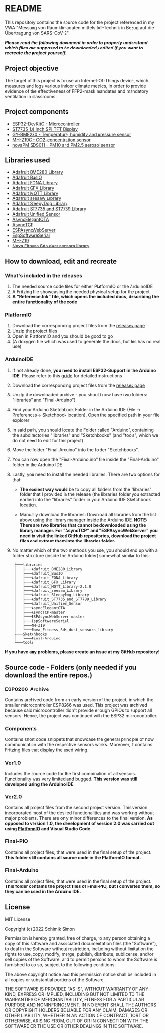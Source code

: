 # README
This repository contains the source code for the project referenced in my VWA "Messung von Raumklimadaten mittels IoT-Technik in Bezug auf die Übertragung von SARS-CoV-2". 

***Please read the following document in order to properly understand which files are supposed to be downloaded / edited if you want to recreate the project yourself.***

## Project objective
The target of this project is to use an Internet-Of-Things device, which measures and logs various indoor climate metrics, in order to provide evidence of the effectiveness of FFP2-mask mandates and mandatory ventilation in classrooms.

## Project components

 - [ESP32-DevKitC - Microcontroller](https://www.espressif.com/en/products/devkits/esp32-devkitc/overview)
 - [ST7735 1.8 Inch SPI TFT Display](https://www.az-delivery.de/products/1-8-zoll-spi-tft-display)
 - [GY-BME280 - Temperature, humidity and pressure sensor](https://www.az-delivery.de/products/gy-bme280)
 - [MH-Z19C - CO2-concentration sensor](https://www.reichelt.de/de/de/infrarot-co2-sensor-mh-z19c-pinleiste-rm-2-54-co2-mh-z19c-ph-p297320.html?r=1)
 - [novaPM SDS011 - PM10 and PM2.5 aerosol sensor ](https://www.reichelt.at/at/de/feinstaubsensor-nova-fitness-inkl-usb-adapter-sds011-p243264.html?r=1)

## Libraries used

 - [Adafruit BME280 Library](https://www.arduino.cc/reference/en/libraries/adafruit-bme280-library/)
 - [Adafruit BusIO](https://www.arduino.cc/reference/en/libraries/adafruit-busio/)
 - [Adafruit FONA Library](https://www.arduino.cc/reference/en/libraries/adafruit-fona-library/)
 - [Adafruit GFX Library](https://www.arduino.cc/reference/en/libraries/adafruit-gfx-library/)
 - [Adafruit MQTT Library](https://www.arduino.cc/reference/en/libraries/adafruit-mqtt-library/)
 - [Adafruit seesaw Library](https://www.arduino.cc/reference/en/libraries/adafruit-seesaw-library/)
 - [Adafruit SleepyDog Library](https://www.arduino.cc/reference/en/libraries/adafruit-sleepydog-library/)
 - [Adafruit ST7735 and ST7789 Library](https://www.arduino.cc/reference/en/libraries/adafruit-st7735-and-st7789-library/)
 - [Adafruit Unified Sensor](https://www.arduino.cc/reference/en/libraries/adafruit-unified-sensor/)
 - [AsyncElegantOTA](https://www.arduino.cc/reference/en/libraries/asyncelegantota/)
 - [AsyncTCP](https://github.com/me-no-dev/AsyncTCP)
 - [ESPAsyncWebServer](https://github.com/me-no-dev/ESPAsyncWebServer)
 - [EspSoftwareSerial](https://www.arduino.cc/reference/en/libraries/espsoftwareserial/)
 - [MH-Z19](https://www.arduino.cc/reference/en/libraries/mh-z19/)
 - [Nova Fitness Sds dust sensors library](https://www.arduino.cc/reference/en/libraries/nova-fitness-sds-dust-sensors-library/)

## How to download, edit and recreate

### What's included in the releases

 1. The needed source code files for either PlatformIO or the ArduinoIDE
 2. A Fritzing file showcasing the needed physical setup for the project
 3. **A "Reference.lnk" file, which opens the included docs, describing the entire functionality of the code**

### PlatformIO

 1. Download the corresponding project files from the [releases page](https://github.com/itssimsch/Messung-von-Raumklimadaten-mittels-IoT-Technik-in-Bezug-auf-die-Uebertragung-von-SARS-CoV-2/releases)
 2. Unzip the project files
 3. Open in PlatformIO and you should be good to go
 4. (A doxygen file which was used to generate the docs, but his has no real use)

### ArduinoIDE

 1. If not already done, **you need to install ESP32-Support in the Arduino IDE**. Please refer to this [guide](https://docs.espressif.com/projects/arduino-esp32/en/latest/installing.html) for detailed instructions
 2. Download the corresponding project files from the [releases page](https://github.com/itssimsch/Messung-von-Raumklimadaten-mittels-IoT-Technik-in-Bezug-auf-die-Uebertragung-von-SARS-CoV-2/releases)
 3. Unzip the downloaded archive - you should now have two folders: "libraries" and "Final-Arduino")
 4. Find your Arduino Sketchbook Folder in the Arduino IDE (File -> Preferences-> Sketchbook location). Open the specified path in your file explorer
 5. In said path, you should locate the Folder called "Arduino", containing the subdirectories "libraries" and "Sketchbooks" (and "tools", which we do not need to edit for this project)
 6. Move the folder "Final-Arduino" into the folder "Sketchbooks". 
 7. You can now open the "Final-Arduino.ino" file inside the "Final-Arduino" folder in the Arduino IDE
 8. Lastly, you need to install the needed libraries. There are two options for that:
		
	 - **The easiest way would** be to copy all folders from the "libraries" folder that I provided in the release (the libraries folder you extracted earlier) into the "libraries" folder in your Arduino IDE Sketchbook location.

	 - Manually download the libraries: Download all libraries from the list above using the library manager inside the Arduino IDE. **NOTE: There are two libraries that cannot be downloaded using the library manager. For "AsyncTCP" and "ESPAsyncWebServer" you need to visit the linked GitHub repositories, download the project files and extract them into the libraries folder.** 

 9. No matter which of the two methods you use, you should end up with a folder structure (inside the Arduino folder) somewhat similar to this:
```
    ├───libraries
    │   ├───Adafruit_BME280_Library
    │   ├───Adafruit_BusIO
    │   ├───Adafruit_FONA_Library
    │   ├───Adafruit_GFX_Library
    │   ├───Adafruit_MQTT_Library-2.1.0
    │   ├───Adafruit_seesaw_Library
    │   ├───Adafruit_SleepyDog_Library
    │   ├───Adafruit_ST7735_and_ST7789_Library
    │   ├───Adafruit_Unified_Sensor
    │   ├───AsyncElegantOTA
    │   ├───AsyncTCP-master
    │   ├───ESPAsyncWebServer-master
    │   ├───EspSoftwareSerial
    │   ├───MH-Z19
    │   └───Nova_Fitness_Sds_dust_sensors_library
    ├───Sketchbooks
    │   └───Final-Arduino
    └───tools

```

**If you have any problems, please create an issue at my GitHub repository!**

## Source code - Folders (only needed if you download the entire repos.)
### ESP8266-Archive
Contains archived code from an early version of the project, in which the smaller microcontroller ESP8266 was used. This project was archived because said microcontroller didn't provide enough GPIOs to support all sensors. Hence, the project was continued with the ESP32 microcontroller.

### Components

Contains short code snippets that showcase the general principle of how communication with the respective sensors works. Moreover, it contains Fritzing files that display the used wiring.

### Ver1.0

Includes the source code for the first combination of all sensors. Functionality was very limited and bugged. **This version was still developed using the Arduino IDE**

### Ver2.0
Contains all project files from the second project version. This version incorporated most of the desired functionalities and was working without major problems. There are only minor differences to the final version. **As opposed to version 1.0, the development of version 2.0 was carried out using [PlatformIO](https://platformio.org/) and Visual Studio Code.**

### Final-PIO
Contains all project files, that were used in the final setup of the project. **This folder still contains all source code in the PlatformIO format.**
 
 ### Final-Arduino
 Contains all project files, that were used in the final setup of the project. **This folder contains the project files of Final-PIO, but I converted them, so they can be used in the Arduino IDE.**

## License
MIT License

Copyright (c) 2022 Schimik Simon

Permission is hereby granted, free of charge, to any person obtaining a copy
of this software and associated documentation files (the "Software"), to deal
in the Software without restriction, including without limitation the rights
to use, copy, modify, merge, publish, distribute, sublicense, and/or sell
copies of the Software, and to permit persons to whom the Software is
furnished to do so, subject to the following conditions:

The above copyright notice and this permission notice shall be included in all
copies or substantial portions of the Software.

THE SOFTWARE IS PROVIDED "AS IS", WITHOUT WARRANTY OF ANY KIND, EXPRESS OR
IMPLIED, INCLUDING BUT NOT LIMITED TO THE WARRANTIES OF MERCHANTABILITY,
FITNESS FOR A PARTICULAR PURPOSE AND NONINFRINGEMENT. IN NO EVENT SHALL THE
AUTHORS OR COPYRIGHT HOLDERS BE LIABLE FOR ANY CLAIM, DAMAGES OR OTHER
LIABILITY, WHETHER IN AN ACTION OF CONTRACT, TORT OR OTHERWISE, ARISING FROM,
OUT OF OR IN CONNECTION WITH THE SOFTWARE OR THE USE OR OTHER DEALINGS IN THE
SOFTWARE.
